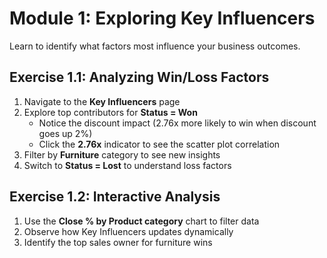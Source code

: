 # Module 1: Exploring Key Influencers

Learn to identify what factors most influence your business outcomes.

## Exercise 1.1: Analyzing Win/Loss Factors
1. Navigate to the **Key Influencers** page
2. Explore top contributors for **Status = Won**
   - Notice the discount impact (2.76x more likely to win when discount goes up 2%)
   - Click the **2.76x** indicator to see the scatter plot correlation
3. Filter by **Furniture** category to see new insights
4. Switch to **Status = Lost** to understand loss factors

## Exercise 1.2: Interactive Analysis
1. Use the **Close % by Product category** chart to filter data
2. Observe how Key Influencers updates dynamically
3. Identify the top sales owner for furniture wins
